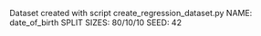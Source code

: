 Dataset created with script create_regression_dataset.py
NAME:           date_of_birth
SPLIT SIZES:    80/10/10
SEED:           42
